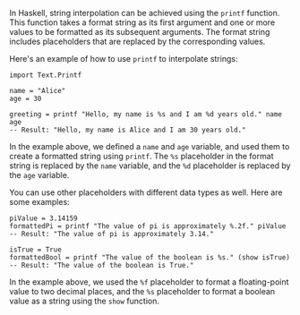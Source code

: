 In Haskell, string interpolation can be achieved using the `printf` function. This function takes a format string as its first argument and one or more values to be formatted as its subsequent arguments. The format string includes placeholders that are replaced by the corresponding values. 

Here's an example of how to use `printf` to interpolate strings:

```
import Text.Printf

name = "Alice"
age = 30

greeting = printf "Hello, my name is %s and I am %d years old." name age
-- Result: "Hello, my name is Alice and I am 30 years old."
```

In the example above, we defined a `name` and `age` variable, and used them to create a formatted string using `printf`. The `%s` placeholder in the format string is replaced by the `name` variable, and the `%d` placeholder is replaced by the `age` variable.

You can use other placeholders with different data types as well. Here are some examples:

```
piValue = 3.14159
formattedPi = printf "The value of pi is approximately %.2f." piValue
-- Result: "The value of pi is approximately 3.14."

isTrue = True
formattedBool = printf "The value of the boolean is %s." (show isTrue)
-- Result: "The value of the boolean is True."
```

In the example above, we used the `%f` placeholder to format a floating-point value to two decimal places, and the `%s` placeholder to format a boolean value as a string using the `show` function.